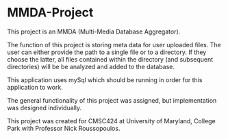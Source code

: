 # MMDA-Project

This project is an MMDA (Multi-Media Database Aggregator).

The function of this project is storing meta data for user uploaded files. 
The user can either provide the path to a single file or to a directory.
If they choose the latter, all files contained within the directory
(and subsequent directories) will be be analyzed and added to the database.

This application uses mySql which should be running in order for this
application to work.

The general functionality of this project was assigned, but implementation was designed
individually.

This project was created for CMSC424 at University of Maryland, College Park
with Professor Nick Roussopoulos.
